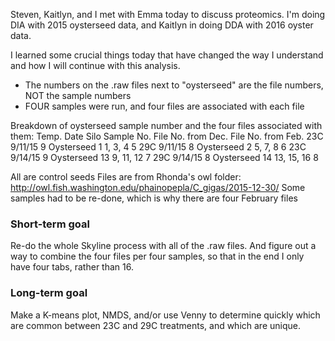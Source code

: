Steven, Kaitlyn, and I met with Emma today to discuss proteomics. I'm doing DIA with 2015 oysterseed data, and Kaitlyn in doing DDA with 2016 oyster data.

I learned some crucial things today that have changed the way I understand and how I will continue with this analysis.
- The numbers on the .raw files next to "oysterseed" are the file numbers, NOT the sample numbers
- FOUR samples were run, and four files are associated with each file

Breakdown of oysterseed sample number and the four files associated with them:
 Temp.    Date      Silo                  Sample No.      File No. from Dec.      File No. from Feb. 
 23C      9/11/15    9                    Oysterseed 1       1, 3, 4               5
 29C      9/11/15    8                    Oysterseed 2       5, 7, 8               6
 23C      9/14/15    9                    Oysterseed 13      9, 11, 12             7
 29C      9/14/15    8                    Oysterseed 14      13, 15, 16            8

All are control seeds
Files are from Rhonda's owl folder: http://owl.fish.washington.edu/phainopepla/C_gigas/2015-12-30/
Some samples had to be re-done, which is why there are four February files


### Short-term goal
Re-do the whole Skyline process with all of the .raw files. And figure out a way to combine the four files per four samples, so that in the end I only have four tabs, rather than 16.

### Long-term goal
Make a K-means plot, NMDS, and/or use Venny to determine quickly which are common between 23C and 29C treatments, and which are unique.
